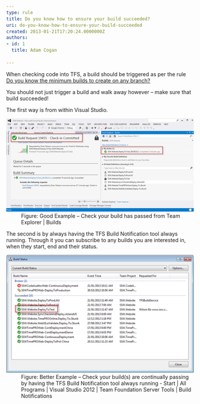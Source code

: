 ```yaml
---
type: rule
title: Do you know how to ensure your build succeeded?
uri: do-you-know-how-to-ensure-your-build-succeeded
created: 2013-01-21T17:20:24.0000000Z
authors:
- id: 1
  title: Adam Cogan

---
```




<span class='intro'> <p>When checking code into TFS, a build should be triggered as per the rule <a href="http&#58;//www.ssw.com.au/ssw/Standards/Rules/RulesToBetterVersionControlwithTFS%28AKASourceControl%29.aspx#MinimumBuilds">Do you know the minimum builds to create on any branch?</a></p><p>You should not just trigger a build and walk away however – make sure that build succeeded!</p> </span>

<p>The first way is from within Visual Studio.</p><dl class="goodImage"><dt><img src="builds-success-good.jpg" alt="" /></dt><dd>Figure&#58; Good Example – Check your build has passed from Team Explorer | Builds</dd></dl><p>The second is by always having the TFS Build Notification tool always running. Through it you can subscribe to any builds you are interested in, when they start, end and their status.</p><dl class="goodImage"><dt><img src="builds-success-better.jpg" alt="" /></dt><dd>Figure&#58; Better Example – Check your build(s) are continually passing by having the TFS Build Notification tool always running - Start | All Programs | Visual Studio 2012 | Team Foundation Server Tools | Build Notifications</dd></dl>


